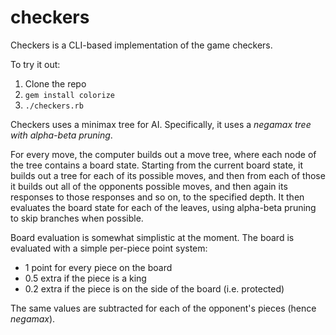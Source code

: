 checkers
========

Checkers is a CLI-based implementation of the game checkers.

To try it out:

1. Clone the repo
2. `gem install colorize`
3. `./checkers.rb`

Checkers uses a minimax tree for AI. Specifically, it uses a *negamax tree with alpha-beta pruning*.

For every move, the computer builds out a move tree, where each node of the tree contains a board state.
Starting from the current board state, it builds out a tree for each of its possible moves, and then from each
of those it builds out all of the opponents possible moves, and then again its responses to those responses and so
on, to the specified depth. It then evaluates the board state for each of the leaves, using alpha-beta pruning to
skip branches when possible.

Board evaluation is somewhat simplistic at the moment. The board is evaluated with a simple per-piece point system:

* 1 point for every piece on the board
* 0.5 extra if the piece is a king
* 0.2 extra if the piece is on the side of the board (i.e. protected)

The same values are subtracted for each of the opponent's pieces (hence *negamax*).
